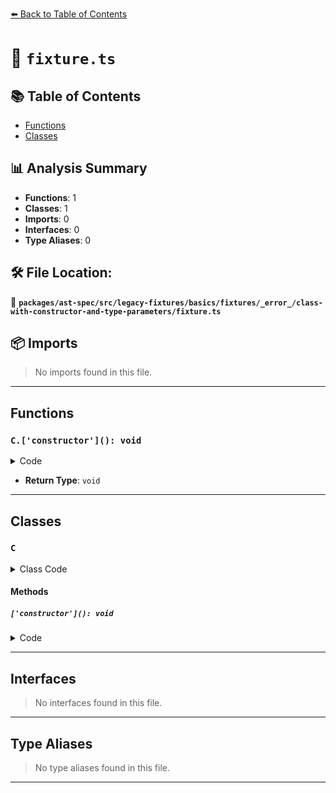 [⬅️ Back to Table of Contents](../../../../../../../../index.md)

# 📄 `fixture.ts`

## 📚 Table of Contents

- [Functions](#functions)
- [Classes](#classes)

## 📊 Analysis Summary

- **Functions**: 1
- **Classes**: 1
- **Imports**: 0
- **Interfaces**: 0
- **Type Aliases**: 0

## 🛠️ File Location:
📂 **`packages/ast-spec/src/legacy-fixtures/basics/fixtures/_error_/class-with-constructor-and-type-parameters/fixture.ts`**

## 📦 Imports

> No imports found in this file.


---

## Functions

### `C.['constructor'](): void`

<details><summary>Code</summary>

```ts
['constructor']<T>() { }
```
</details>

- **Return Type**: `void`

---

## Classes

### `C`

<details><summary>Class Code</summary>

```ts
class C {
  constructor<T>() { }

  ['constructor']<T>() { }
}
```
</details>

#### Methods

##### `['constructor'](): void`

<details><summary>Code</summary>

```ts
['constructor']<T>() { }
```
</details>


---

## Interfaces

> No interfaces found in this file.


---

## Type Aliases

> No type aliases found in this file.


---